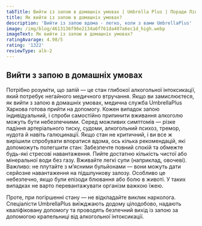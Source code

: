 ```yaml
---
tabTitle: Вийти із запою в домашніх умовах | Umbrella Plus | Поради Лікаря
title: Як вийти із запою в домашніх умовах?
description: 'Вийти із запою вдома - легко, коли з вами UmbrellaPlus'
image: /img/blog/4613136f96e2134a6f761da407a6ec1d_high.webp
imageText: Як вийти із запою в домашніх умовах?
ratingAvarage: 4.98/5
rating: '1322'
reviewType: alk-2
---
```


## Вийти з запою в домашніх умовах

Потрібно розуміти, що запій — це стан глибокої алкогольної інтоксикації, який потребує негайного медичного втручання. Якщо ви замислюєтеся, як вийти з запою в домашніх умовах, медична служба UmbrellaPlus Харкова готова прийти на допомогу. Кожен випадок запою індивідуальний, і спроби самостійно припинити вживання алкоголю можуть бути небезпечними. Серед можливих симптомів — різке падіння артеріального тиску, судоми, алкогольний психоз, тремор, нудота й навіть галюцинації.
 Якщо стан не критичний, і ви все ж вирішили спробувати впоратися вдома, ось кілька рекомендацій, які допоможуть полегшити стан:
 Забезпечте повний спокій та обмежте будь-які стресові навантаження.
 Пийте достатню кількість чистої або мінеральної води без газу.
 Вживайте легкі супи (наприклад, овочеві).
 Важливо: не плутайте з м’ясними бульйонами — вони можуть дати серйозне навантаження на підшлункову залозу. Особливо це небезпечно, якщо були епізоди блювання або болю в животі. У таких випадках не варто перевантажувати організм важкою їжею.

Проте, при погіршенні стану — не відкладайте виклик нарколога. Спеціалісти UmbrellaPlus виїжджають додому цілодобово, надають кваліфіковану допомогу та проводять безпечний вихід із запою за допомогою крапельниці від алкогольної інтоксикації.
